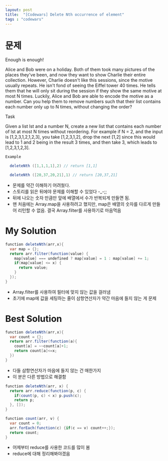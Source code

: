 ```yaml
---
layout: post
title:  "[Codewars] Delete Nth occurrence of element"
tags : "codewars"
---
```


# 문제
Enough is enough!

Alice and Bob were on a holiday. Both of them took many pictures of the places they've been, and now they want to show Charlie their entire collection. However, Charlie doesn't like this sessions, since the motive usually repeats. He isn't fond of seeing the Eiffel tower 40 times. He tells them that he will only sit during the session if they show the same motive at most N times. Luckily, Alice and Bob are able to encode the motive as a number. Can you help them to remove numbers such that their list contains each number only up to N times, without changing the order?

Task

Given a list lst and a number N, create a new list that contains each number of lst at most N times without reordering. For example if N = 2, and the input is [1,2,3,1,2,1,2,3], you take [1,2,3,1,2], drop the next [1,2] since this would lead to 1 and 2 being in the result 3 times, and then take 3, which leads to [1,2,3,1,2,3].

~~~ java
Example

  deleteNth ([1,1,1,1],2) // return [1,1]

  deleteNth ([20,37,20,21],1) // return [20,37,21]
~~~

- 문제를 약간 이해하기 어려웠다.
- 스토리를 읽은 뒤에야 문제를 이해할 수 있었다 -_-;;
- 뒤에 나오는 숫자 만큼만 앞에 배열에서 수가 반복되게 만들면 됨.
- 맨 처음에는 Array.map을 사용하려고 했지만, map은 배열의 숫자를 다르게 만들어 리턴할 수 없음. 결국 Array.filter를 사용하기로 마음먹음

# My Solution

~~~ java
function deleteNth(arr,x){
  var map = {};
  return arr.filter(function(value) {
    map[value] === undefined ? map[value] = 1 : map[value] += 1;
    if(map[value] <= x) {
      return value;
    }
  });
}
~~~

- Array.filter를 사용하여 필터에 맞지 않는 값을 걸러냄
- 초기에 map에 값을 세팅하는 줄이 삼항연산자가 약간 마음에 들지 않는 게 문제

# Best Solution
~~~ java
function deleteNth(arr,x){
  var count = {};
  return arr.filter(function(a){
    count[a] = ~~count[a]+1;
    return count[a]<=x;
  })
}
~~~
- 다들 삼항연산자가 마음에 들지 않는 건 매한가지
- 이 분은 다른 방법으로 해결함

~~~ java
function deleteNth(arr, x) {
  return arr.reduce(function(p, c) {
    if(count(p, c) < x) p.push(c);
    return p;
  }, []);
}

function count(arr, v) {
  var count = 0;
  arr.forEach(function(c) {if(c == v) count++;});
  return count;
}
~~~
- 어제부터 reduce를 사용한 코드를 많이 봄
- reduce에 대해 정리해봐야겠음